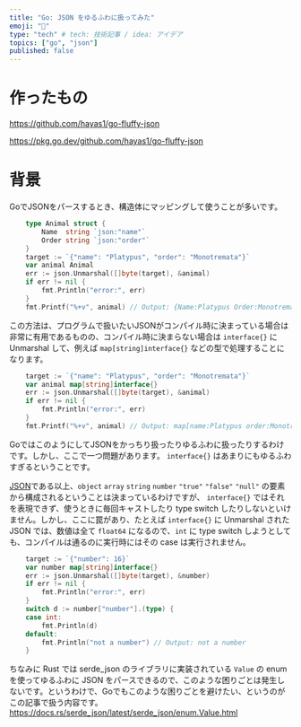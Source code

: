 ```yaml
---
title: "Go: JSON をゆるふわに扱ってみた"
emoji: "🌟"
type: "tech" # tech: 技術記事 / idea: アイデア
topics: ["go", "json"]
published: false
---
```


# 作ったもの
https://github.com/hayas1/go-fluffy-json

https://pkg.go.dev/github.com/hayas1/go-fluffy-json

# 背景
GoでJSONをパースするとき、構造体にマッピングして使うことが多いです。
```go
	type Animal struct {
		Name  string `json:"name"`
		Order string `json:"order"`
	}
	target := `{"name": "Platypus", "order": "Monotremata"}`
	var animal Animal
	err := json.Unmarshal([]byte(target), &animal)
	if err != nil {
		fmt.Println("error:", err)
	}
	fmt.Printf("%+v", animal) // Output: {Name:Platypus Order:Monotremata}
```

この方法は、プログラムで扱いたいJSONがコンパイル時に決まっている場合は非常に有用であるものの、コンパイル時に決まらない場合は `interface{}` に Unmarshal して、例えば `map[string]interface{}` などの型で処理することになります。
```go
	target := `{"name": "Platypus", "order": "Monotremata"}`
	var animal map[string]interface{}
	err := json.Unmarshal([]byte(target), &animal)
	if err != nil {
		fmt.Println("error:", err)
	}
	fmt.Printf("%+v", animal) // Output: map[name:Platypus order:Monotremata]
```

GoではこのようにしてJSONをかっちり扱ったりゆるふわに扱ったりするわけです。しかし、ここで一つ問題があります。 `interface{}` はあまりにもゆるふわすぎるということです。

[JSON](https://www.json.org/)である以上、`object` `array` `string` `number` `"true"` `"false"` `"null"` の要素から構成されるということは決まっているわけですが、 `interface{}` ではそれを表現できず、使うときに毎回キャストしたり type switch したりしないといけません。しかし、ここに罠があり、たとえば `interface{}` に Unmarshal された JSON では、数値は全て `float64` になるので、`int` に type switch しようとしても、コンパイルは通るのに実行時にはその case は実行されません。
```go
    target := `{"number": 16}`
	var number map[string]interface{}
	err := json.Unmarshal([]byte(target), &number)
	if err != nil {
		fmt.Println("error:", err)
	}
	switch d := number["number"].(type) {
	case int:
		fmt.Println(d)
	default:
		fmt.Println("not a number") // Output: not a number
	}
```

ちなみに Rust では serde_json のライブラリに実装されている `Value` の enum を使ってゆるふわに JSON をパースできるので、このような困りごとは発生しないです。というわけで、Goでもこのような困りごとを避けたい、というのがこの記事で扱う内容です。
https://docs.rs/serde_json/latest/serde_json/enum.Value.html
